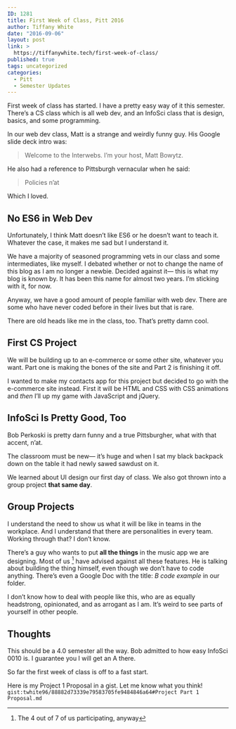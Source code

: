 ```yaml
---
ID: 1281
title: First Week of Class, Pitt 2016
author: Tiffany White
date: "2016-09-06"
layout: post
link: >
  https://tiffanywhite.tech/first-week-of-class/
published: true
tags: uncategorized
categories:
  - Pitt
  - Semester Updates
---
```



First week of class has started. I have a pretty easy way of it this semester. There’s a CS class which is all web dev, and an InfoSci class that is design, basics, and some programming.

In our web dev class, Matt is a strange and weirdly funny guy. His Google slide deck intro was:

> Welcome to the Interwebs.
> I’m your host, Matt Bowytz.

He also had a reference to Pittsburgh vernacular when he said:

> Policies n’at

Which I loved.

## No ES6 in Web Dev

Unfortunately, I think Matt doesn’t like ES6 or he doesn’t want to teach it. Whatever the case, it makes me sad but I understand it.

We have a majority of seasoned programming vets in our class and some intermediates, like myself. I debated whether or not to change the name of this blog as I am no longer a newbie. Decided against it— this is what my blog is known by. It has been this name for almost two years. I’m sticking with it, for now.

Anyway, we have a good amount of people familiar with web dev. There are some who have never coded before in their lives but that is rare.

There are old heads like me in the class, too. That’s pretty damn cool.

## First CS Project

We will be building up to an e-commerce or some other site, whatever you want. Part one is making the bones of the site and Part 2 is finishing it off.

I wanted to make my contacts app for this project but decided to go with the e-commerce site instead. First it will be HTML and CSS with CSS animations and *then* I’ll up my game with JavaScript and jQuery.

## InfoSci Is Pretty Good, Too

Bob Perkoski is pretty darn funny and a true Pittsburgher, what with that accent, n’at.

The classroom must be new— it’s huge and when I sat my black backpack down on the table it had newly sawed sawdust on it.

We learned about UI design our first day of class. We also got thrown into a group project **that same day**.

## Group Projects

I understand the need to show us what it will be like in teams in the workplace. And I understand that there are personalities in every team. Working through that? I don’t know.

There’s a guy who wants to put **all the things** in the music app we are designing. Most of us [^1] have advised against all these features. He is talking about building the thing himself, even though we don’t have to code anything. There’s even a Google Doc with the title: *B code example* in our folder.

I don’t know how to deal with people like this, who are as equally headstrong, opinionated, and as arrogant as I am. It’s weird to see parts of yourself in other people.

## Thoughts

This should be a 4.0 semester all the way. Bob admitted to how easy InfoSci 0010 is. I guarantee you I will get an A there.

So far the first week of class is off to a fast start.

Here is my Project 1 Proposal in a gist. Let me know what you think!
`gist:twhite96/88882d73339e79583705fe9484846a64#Project Part 1 Proposal.md`

[^1]: The 4 out of 7 of us participating, anyway